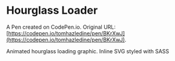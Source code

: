 # Hourglass Loader

A Pen created on CodePen.io. Original URL: [https://codepen.io/tomhazledine/pen/BKrXwJ](https://codepen.io/tomhazledine/pen/BKrXwJ).

Animated hourglass loading graphic. Inline SVG styled with SASS
